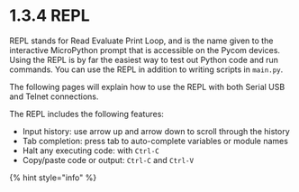 # 1.3.4 REPL

REPL stands for Read Evaluate Print Loop, and is the name given to the interactive MicroPython prompt that is accessible on the Pycom devices. Using the REPL is by far the easiest way to test out Python code and run commands. You can use the REPL in addition to writing scripts in `main.py`.

The following pages will explain how to use the REPL with both Serial USB and Telnet connections.

The REPL includes the following features:

* Input history: use arrow up and arrow down to scroll through the history
* Tab completion: press tab to auto-complete variables or module names
* Halt any executing code: with `Ctrl-C`
* Copy/paste code or output: `Ctrl-C` and `Ctrl-V`

{% hint style="info" %}

